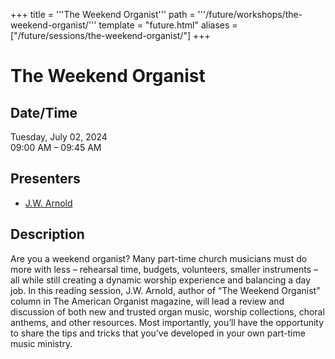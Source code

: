 +++
title = '''The Weekend Organist'''
path = '''/future/workshops/the-weekend-organist/'''
template = "future.html"
aliases = ["/future/sessions/the-weekend-organist/"]
+++

<h1>The Weekend Organist</h1>

<h2>Date/Time</h2>
<p>Tuesday, July 02, 2024<br>
09:00 AM – 09:45 AM</p>
<h2>Presenters</h2>
<ul>
<li><a href="/future/presenters/j-w-arnold/">J.W. Arnold</a></li>
</ul>
<h2>Description</h2>

Are you a weekend organist? Many part-time church musicians must do more with less – rehearsal time, budgets, volunteers, smaller instruments – all while still creating a dynamic worship experience and balancing a day job. In this reading session, J.W. Arnold, author of “The Weekend Organist” column in The American Organist magazine, will lead a review and discussion of both new and trusted organ music, worship collections, choral anthems, and other resources. Most importantly, you’ll have the opportunity to share the tips and tricks that you’ve developed in your own part-time music ministry.


